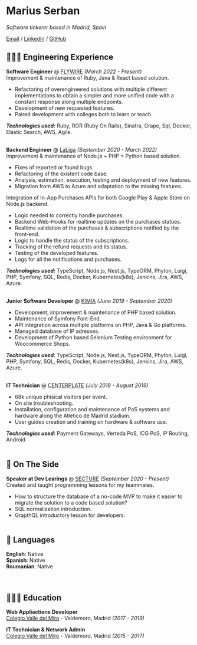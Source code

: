 # Marius Serban

_Software tinkerer based in Madrid, Spain_ <br>

[Email](mailto:serban0marius@gmail.com) / [LinkedIn](https://www.linkedin.com/in/serban-marius/) / [GitHub](https://github.com/serban-marius/)

## 👩🏼‍💻 Engineering Experience

**Software Engineer** @ [FLYWIRE](https://www.flywire.com/) _(March 2022 - Present)_ <br>
Improvement & maintenance of Ruby, Java & React based solution. <br>
  - Refactoring of overengineered solutions with multiple different implementations to obtain a simpler and more unified code with a constant response along multiple endpoints.
  - Development of new requested features.
  - Paired development with colleges both to learn or teach. <br>

**_Technologies used:_** Ruby, ROR (Ruby On Rails), Sinatra, Grape, Sql, Docker, Elastic Search, AWS, Agile.
<br><br>

**Backend Engineer** @ [LaLiga](https://www.laliga.com/) _(September 2020 - March 2022)_ <br>
Improvement & maintenance of Node.js + PHP + Python based solution. <br>
  - Fixes of reported or found bugs.
  - Refactoring of the existent code base.
  - Analysis, estimation, execution, testing and deployment of new features.
  - Migration from AWS to Azure and adaptation to the missing features. <br>

Integration of In-App Purchases APIs for both Google Play & Apple Store on Node.js backend. <br>
  - Logic needed to correctly handle purchases.
  - Backend Web-Hooks for realtime updates on the purchases statues.
  - Realtime validation of the purchases & subscriptions notified by the front-end. 
  - Logic to handle the status of the subscriptions. 
  - Tracking of the refund requests and its status.
  - Testing of the developed features.
  - Logs for all the notifications and purchases. <br>

**_Technologies used:_** TypeScript, Node.js, Nest.js, TypeORM, Phyton, Luigi, PHP, Symfony, SQL, Redis, Docker, Kubernetes(k8s), Jenkins, Jira, AWS, Azure.
<br><br>

**Junior Software Developer** @ [KIMIA](https://kimiagroup.com/) _(June 2019 - September 2020)_ <br>
  - Development, improvement & maintenance of PHP based solution.
  - Maintenance of Symfony Font-End.
  - API integration across multiple platforms on PHP, Java & Go platforms.
  - Managed database of IP adresses.
  - Development of Python based Selenium Testing environment for Woocommerce Shops. <br>

**_Technologies used:_** TypeScript, Node.js, Nest.js, TypeORM, Phyton, Luigi, PHP, Symfony, SQL, Redis, Docker, Kubernetes(k8s), Jenkins, Jira, AWS, Azure.
<br><br>

**IT Technician** @ [CENTERPLATE](https://centerplate.co.uk/) _(July 2018 - August 2019)_ <br>
  - 68k unique phisical visitors per event.
  - On site troubleshooting.
  - Installation, configuration and maintenance of PoS systems and hardware along the Atletico de Madrid stadium.
  - User guides creation and training on hardware & software use. <br>

**_Technologies used:_** Payment Gateways, Verteda PoS, ICG PoS, IP Routing, Android
<br><br>

## 📌 On The Side

**Speaker at Dev Learings** @ [SECTURE](https://secture.com/) _(September 2020 - Present)_ <br>
Created and taught programming lessons for my teammates.
- How to structure the database of a no-code MVP to make it easier to migrate the solution to a code based solution?
- SQL normalization introduction.
- GrapthQL introductory lesson for developers.
  <br><br>

## 💬 Languages

**English**: Native <br>
**Spanish**: Native <br>
**Roumanian**: Native <br>
<br><br>

## 👩🏼‍🎓 Education

**Web Appliactions Developer**<br>
[Colegio Valle del Miro](https://www.colegiovalledelmiro.es/) - Valdemoro, Madrid _(2017 - 2019)_

**IT Technician & Network Admin**<br>
[Colegio Valle del Miro](https://www.colegiovalledelmiro.es/) - Valdemoro, Madrid _(2015 - 2017)_
